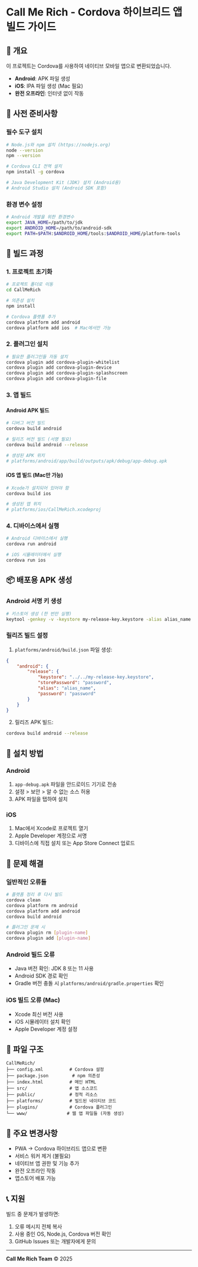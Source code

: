 # Call Me Rich - Cordova 하이브리드 앱 빌드 가이드

## 📱 개요
이 프로젝트는 Cordova를 사용하여 네이티브 모바일 앱으로 변환되었습니다.
- **Android**: APK 파일 생성
- **iOS**: IPA 파일 생성 (Mac 필요)
- **완전 오프라인**: 인터넷 없이 작동

## 🔧 사전 준비사항

### 필수 도구 설치
```bash
# Node.js와 npm 설치 (https://nodejs.org)
node --version
npm --version

# Cordova CLI 전역 설치
npm install -g cordova

# Java Development Kit (JDK) 설치 (Android용)
# Android Studio 설치 (Android SDK 포함)
```

### 환경 변수 설정
```bash
# Android 개발을 위한 환경변수
export JAVA_HOME=/path/to/jdk
export ANDROID_HOME=/path/to/android-sdk
export PATH=$PATH:$ANDROID_HOME/tools:$ANDROID_HOME/platform-tools
```

## 🚀 빌드 과정

### 1. 프로젝트 초기화
```bash
# 프로젝트 폴더로 이동
cd CallMeRich

# 의존성 설치
npm install

# Cordova 플랫폼 추가
cordova platform add android
cordova platform add ios  # Mac에서만 가능
```

### 2. 플러그인 설치
```bash
# 필요한 플러그인들 자동 설치
cordova plugin add cordova-plugin-whitelist
cordova plugin add cordova-plugin-device
cordova plugin add cordova-plugin-splashscreen
cordova plugin add cordova-plugin-file
```

### 3. 앱 빌드

#### Android APK 빌드
```bash
# 디버그 버전 빌드
cordova build android

# 릴리즈 버전 빌드 (서명 필요)
cordova build android --release

# 생성된 APK 위치
# platforms/android/app/build/outputs/apk/debug/app-debug.apk
```

#### iOS 앱 빌드 (Mac만 가능)
```bash
# Xcode가 설치되어 있어야 함
cordova build ios

# 생성된 앱 위치
# platforms/ios/CallMeRich.xcodeproj
```

### 4. 디바이스에서 실행
```bash
# Android 디바이스에서 실행
cordova run android

# iOS 시뮬레이터에서 실행
cordova run ios
```

## 📦 배포용 APK 생성

### Android 서명 키 생성
```bash
# 키스토어 생성 (한 번만 실행)
keytool -genkey -v -keystore my-release-key.keystore -alias alias_name -keyalg RSA -keysize 2048 -validity 10000
```

### 릴리즈 빌드 설정
1. `platforms/android/build.json` 파일 생성:
```json
{
    "android": {
        "release": {
            "keystore": "../../my-release-key.keystore",
            "storePassword": "password",
            "alias": "alias_name",
            "password": "password"
        }
    }
}
```

2. 릴리즈 APK 빌드:
```bash
cordova build android --release
```

## 📱 설치 방법

### Android
1. `app-debug.apk` 파일을 안드로이드 기기로 전송
2. 설정 > 보안 > 알 수 없는 소스 허용
3. APK 파일을 탭하여 설치

### iOS
1. Mac에서 Xcode로 프로젝트 열기
2. Apple Developer 계정으로 서명
3. 디바이스에 직접 설치 또는 App Store Connect 업로드

## 🔧 문제 해결

### 일반적인 오류들
```bash
# 플랫폼 정리 후 다시 빌드
cordova clean
cordova platform rm android
cordova platform add android
cordova build android

# 플러그인 문제 시
cordova plugin rm [plugin-name]
cordova plugin add [plugin-name]
```

### Android 빌드 오류
- Java 버전 확인: JDK 8 또는 11 사용
- Android SDK 경로 확인
- Gradle 버전 충돌 시 `platforms/android/gradle.properties` 확인

### iOS 빌드 오류 (Mac)
- Xcode 최신 버전 사용
- iOS 시뮬레이터 설치 확인
- Apple Developer 계정 설정

## 📂 파일 구조
```
CallMeRich/
├── config.xml          # Cordova 설정
├── package.json         # npm 의존성
├── index.html          # 메인 HTML
├── src/                # 앱 소스코드
├── public/             # 정적 리소스
├── platforms/          # 빌드된 네이티브 코드
├── plugins/            # Cordova 플러그인
└── www/               # 웹 앱 파일들 (자동 생성)
```

## 🎯 주요 변경사항
- PWA → Cordova 하이브리드 앱으로 변환
- 서비스 워커 제거 (불필요)
- 네이티브 앱 권한 및 기능 추가
- 완전 오프라인 작동
- 앱스토어 배포 가능

## 📞 지원
빌드 중 문제가 발생하면:
1. 오류 메시지 전체 복사
2. 사용 중인 OS, Node.js, Cordova 버전 확인
3. GitHub Issues 또는 개발자에게 문의

---
**Call Me Rich Team** © 2025
